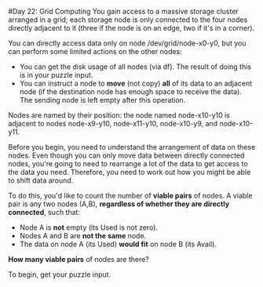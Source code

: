 #Day 22: Grid Computing
You gain access to a massive storage cluster arranged in a grid; each storage node is only connected to the four 
nodes directly adjacent to it (three if the node is on an edge, two if it's in a corner).

You can directly access data only on node /dev/grid/node-x0-y0, but you can perform some limited actions on the 
other nodes:

* You can get the disk usage of all nodes (via df). The result of doing this is in your puzzle input.
* You can instruct a node to **move** (not copy) **all** of its data to an adjacent node (if the destination 
node has enough space to receive the data). The sending node is left empty after this operation.

Nodes are named by their position: the node named node-x10-y10 is adjacent to nodes node-x9-y10, node-x11-y10, 
node-x10-y9, and node-x10-y11.

Before you begin, you need to understand the arrangement of data on these nodes. Even though you can only move 
data between directly connected nodes, you're going to need to rearrange a lot of the data to get access to the 
data you need. Therefore, you need to work out how you might be able to shift data around.

To do this, you'd like to count the number of **viable pairs** of nodes. A viable pair is any two nodes (A,B), 
**regardless of whether they are directly connected**, such that:

* Node A is **not** empty (its Used is not zero).
* Nodes A and B are **not the same** node.
* The data on node A (its Used) **would fit** on node B (its Avail).

**How many viable pairs** of nodes are there?

To begin, get your puzzle input.